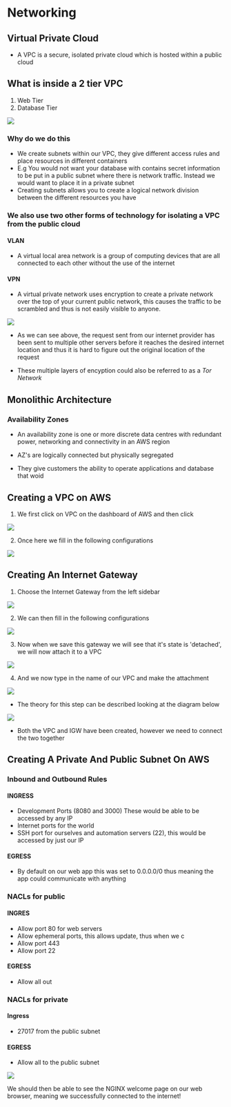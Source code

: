 # Networking


## Virtual Private Cloud

- A VPC is a secure, isolated private cloud which is hosted within a public cloud



## What is inside a 2 tier VPC

1. Web Tier
2. Database Tier

![](images/VPC-diagram.png)

### Why do we do this

- We create subnets within our VPC, they give different access rules and place resources in different containers
- E.g You would not want your database with contains secret information to be put in a public subnet where there is 
network traffic. Instead we would want to place it in a private subnet
- Creating subnets allows you to create a logical network division between the different resources you have


### We also use two other forms of technology for isolating a VPC from the public cloud

#### VLAN

- A virtual local area network is a group of computing devices that are all connected to each other without the use
of the internet


#### VPN

- A virtual private network uses encryption to create a private network over the top of your current public network,
this causes the traffic to be scrambled and thus is not easily visible to anyone.

![](images/VPN-diagram.png)

- As we can see above, the request sent from our internet provider has been sent to multiple other servers before it reaches
the desired internet location and thus it is hard to figure out the original location of the request

- These multiple layers of encyption could also be referred to as a *Tor Network*



## Monolithic Architecture



### Availability Zones

- An availability zone is one or more discrete data centres with redundant power, networking and connectivity in
an AWS region

- AZ's are logically connected but physically segregated

- They give customers the ability to operate applications and database that woid





## Creating a VPC on AWS

1) We first click on VPC on the dashboard of AWS and then click

![](images/Create-VPC-button.png)


2) Once here we fill in the following configurations

![](images/VPC-configuration.png)



## Creating An Internet Gateway

1) Choose the Internet Gateway from the left sidebar

![](images/Internet-gateway-dashboard.png)

2) We can then fill in the following configurations

![](images/Create-internet-gateway.png)

3) Now when we save this gateway we will see that it's state is 'detached', we will now attach it to a VPC

![](images/Attaching-To-VPC.png)


4) And we now type in the name of our VPC and make the attachment

![](images/Attach-To-VPC-Configs.png)


- The theory for this step can be described looking at the diagram below

![](images/IGW-Theory.png)

- Both the VPC and IGW have been created, however we need to connect the two together


## Creating A Private And Public Subnet On AWS




### Inbound and Outbound Rules

#### INGRESS

- Development Ports (8080 and 3000) These would be able to be accessed by any IP
- Internet ports for the world
- SSH port for ourselves and automation servers (22), this would be accessed by just our IP


#### EGRESS

- By default on our web app this was set to 0.0.0.0/0 thus meaning the app could communicate
with anything


### NACLs for public

#### INGRES
- Allow port 80 for web servers
- Allow ephemeral ports, this allows update, thus when we c
- Allow port 443
- Allow port 22

#### EGRESS
- Allow all out



### NACLs for private

#### Ingress

- 27017 from the public subnet 

#### EGRESS

- Allow all to the public subnet



![](images/NGIXNX-downloaded-successfully.png)

We should then be able to see the NGINX welcome page on our web browser, meaning we successfully
connected to the internet!